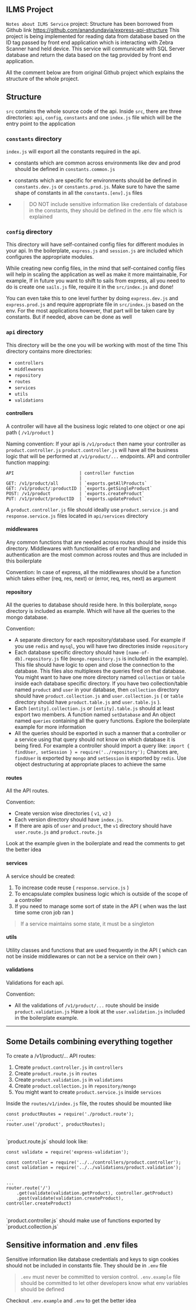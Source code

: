 ## ILMS Project

`Notes about ILMS Service` project:
Structure has been borrowed from Github link https://github.com/anandundavia/express-api-structure
This project is being implemented for reading data from database based on the ID tag passed by 
front end application which is interacting with Zebra Scanner hand held device. 
This service will communicate with SQL Server database and return the data based on the tag provided
by front end application.

All the comment below are from original Github project which explains the structure of the whole project.

## Structure

`src` contains the whole source code of the api.
Inside `src`, there are three directories: `api`, `config`, `constants` and one `index.js` file which will be the entry point to the application

### `constants` directory

`index.js` will export all the constants required in the api.

-   constants which are common across environments like dev and prod should be defined in `constants.common.js`

-   constants which are specific for environments should be defined in `constants.dev.js` or `constants.prod.js`. Make sure to have the same shape of constants in all the `constants.[env].js` files

*   > DO NOT include sensitive information like credentials of database in the constants, they should be defined in the .env file which is explained

### `config` directory

This directory will have self-contained config files for different modules in your api.
In the boilerplate, `express.js` and `session.js` are included which configures the appropriate modules.

While creating new config files, in the mind that self-contained config files will help in scaling the application as well as make it more maintainable,
For example, If in future you want to shift to sails from express, all you need to do is create one `sails.js` file, require it in the `src/index.js` and done!

You can even take this to one level further by doing `express.dev.js` and `express.prod.js` and require appropriate file in `src/index.js` based on the env. For the most applications however, that part will be taken care by constants. But if needed, above can be done as well

### `api` directory

This directory will be the one you will be working with most of the time
This directory contains more directories:

-   `controllers`
-   `middlewares`
-   `repository`
-   `routes`
-   `services`
-   `utils`
-   `validations`

#### controllers

A controller will have all the business logic related to one object or one api path ( `/v1/product` )

Naming convention: If your api is `/v1/product` then name your controller as `product.controller.js`
`product.controller.js` will have all the business logic that will be performed at `/v1/product/...` endpoints.
API and controller function mapping:

```
API                         | controller function
                            |
GET: /v1/product/all        | `exports.getAllProducts`
GET: /v1/product/:productID | `exports.getSingleProduct`
POST: /v1/product           | `exports.createProduct`
PUT: /v1/product/productID  | `exports.updateProduct`
```

A `product.controller.js` file should ideally use `product.service.js` and `response.service.js` files located in `api/services` directory

#### middlewares

Any common functions that are needed across routes should be inside this directory.
Middlewares with functionalities of error handling and authentication are the most common across routes and thus are included in this boilerplate

Convention: In case of express, all the middlewares should be a function which takes either (req, res, next) or (error, req, res, next) as argument

#### repository

All the queries to database should reside here. In this boilerplate, `mongo` directory is included as example. Which will have all the queries to the mongo database.

Convention:

-   A separate directory for each repository/database used. For example if you use `redis` and
    `mysql`, you will have two directories inside `repository`
-   Each database specific directory should have `[name-of-db].repository.js` file (`mongo.repository.js` is included in the example). This file should have logic to open and close the connection to
    the database. This files also multiplexes the queries fired on that database.
    You might want to have one more directory named `collection` or `table` inside each database specific directory. If you have two collection/table named `product` and `user` in your database, then `collection` directory should have `product.collection.js` and `user.collection.js` ( or `table` directory should have `product.table.js` and `user.table.js` ).
-   Each `[entity].collection.js` or `[entity].table.js` should at least export two members. A function named `setDatabase` and An object named `queries` containing all the query functions. Explore the boilerplate example for more information
-   All the queries should be exported in such a manner that a controller or a service using that query should not know on which database it is being fired. For example a controller should import a query like: `import { findUser, setSession } = require('../repository');` Chances are, `findUser` is exported by `mongo` and `setSession` is exported by `redis`. Use object destructuring at appropriate places to achieve the same

#### routes

All the API routes.

Convention:

-   Create version wise directories ( `v1`, `v2` )
-   Each version directory should have `index.js`.
-   If there are apis of `user` and `product`, the `v1` directory should have `user.route.js` and `product.route.js`

Look at the example given in the boilerplate and read the comments to get the better idea

#### services

A service should be created:

1. To increase code reuse ( `response.service.js` )
2. To encapsulate complex business logic which is outside of the scope of a controller
3. If you need to manage some sort of state in the API ( when was the last time some cron job ran )

> If a service maintains some state, it must be a singleton

#### utils

Utility classes and functions that are used frequently in the API ( which can not be inside middlewares or can not be a service on their own )

#### validations

Validations for each api.

Convention:

-   All the validations of `/v1/product/...` route should be inside `product.validation.js`
    Have a look at the `user.validation.js` included in the boilerplate example.

---

## Some Details combining everything together

To create a /v1/product/... API routes:

1. Create `product.controller.js` in `controllers`
2. Create `product.route.js` in `routes`
3. Create `product.validation.js` in `validations`
4. Create `product.collection.js` in `repository/mongo`
5. You might want to create `product.service.js` inside `services`

Inside the `routes/v1/index.js` file, the routes should be mounted like

```
const productRoutes = require('./product.route');
...
router.use('/product', productRoutes);
```

<br>
`product.route.js` should look like:

```
const validate = require('express-validation');

const controller = require('../../controllers/product.controller');
const validation = require('../../validations/product.validation');


...
router.route('/')
    .get(validate(validation.getProduct), controller.getProduct)
    .post(validate(validation.createProduct), controller.createProduct)
```

<br>
`product.controller.js` should make use of functions exported by `product.collection.js`

## Sensitive information and .env files

Sensitive information like database credentials and keys to sign cookies should not be included in
constants file. They should be in `.env` file

> `.env` must never be committed to version control. `.env.example` file should be committed to let other developers know what env variables should be defined

Checkout `.env.example` and `.env` to get the better idea
